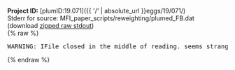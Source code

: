 **Project ID:** [plumID:19.071]({{ '/' | absolute_url }}eggs/19/071/)  
Stderr for source:  MFI_paper_scripts/reweighting/plumed_FB.dat   
(download [zipped raw stdout](plumed_FB.dat.plumed.stdout.txt.zip))  
{% raw %}
<pre>
WARNING: IFile closed in the middle of reading. seems strange!
</pre>
{% endraw %}
